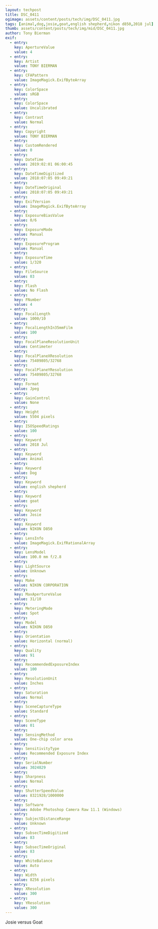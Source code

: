 ```yaml
---
layout: techpost
title: DSC_0411
ogimage: assets/content/posts/tech/img/DSC_0411.jpg
tags: [animal,dog,josie,goat,english shepherd,nikon d850,2018 jul]
thumb: assets/content/posts/tech/img/mid/DSC_0411.jpg
author: Tony Bierman
exif:
  - entry:
    key: ApertureValue
    value: 4
  - entry:
    key: Artist
    value: TONY BIERMAN
  - entry:
    key: CFAPattern
    value: ImageMagick.ExifByteArray
  - entry:
    key: ColorSpace
    value: sRGB
  - entry:
    key: ColorSpace
    value: Uncalibrated
  - entry:
    key: Contrast
    value: Normal
  - entry:
    key: Copyright
    value: TONY BIERMAN
  - entry:
    key: CustomRendered
    value: 0
  - entry:
    key: DateTime
    value: 2019:02:01 06:00:45
  - entry:
    key: DateTimeDigitized
    value: 2018:07:05 09:49:21
  - entry:
    key: DateTimeOriginal
    value: 2018:07:05 09:49:21
  - entry:
    key: ExifVersion
    value: ImageMagick.ExifByteArray
  - entry:
    key: ExposureBiasValue
    value: 0/6
  - entry:
    key: ExposureMode
    value: Manual
  - entry:
    key: ExposureProgram
    value: Manual
  - entry:
    key: ExposureTime
    value: 1/320
  - entry:
    key: FileSource
    value: 03
  - entry:
    key: Flash
    value: No Flash
  - entry:
    key: FNumber
    value: 4
  - entry:
    key: FocalLength
    value: 1000/10
  - entry:
    key: FocalLengthIn35mmFilm
    value: 100
  - entry:
    key: FocalPlaneResolutionUnit
    value: Centimeter
  - entry:
    key: FocalPlaneXResolution
    value: 75409805/32768
  - entry:
    key: FocalPlaneYResolution
    value: 75409805/32768
  - entry:
    key: Format
    value: Jpeg
  - entry:
    key: GainControl
    value: None
  - entry:
    key: Height
    value: 5504 pixels
  - entry:
    key: ISOSpeedRatings
    value: 100
  - entry:
    key: Keyword
    value: 2018 Jul
  - entry:
    key: Keyword
    value: Animal
  - entry:
    key: Keyword
    value: Dog
  - entry:
    key: Keyword
    value: english shepherd
  - entry:
    key: Keyword
    value: goat
  - entry:
    key: Keyword
    value: Josie
  - entry:
    key: Keyword
    value: NIKON D850
  - entry:
    key: LensInfo
    value: ImageMagick.ExifRationalArray
  - entry:
    key: LensModel
    value: 100.0 mm f/2.8
  - entry:
    key: LightSource
    value: Unknown
  - entry:
    key: Make
    value: NIKON CORPORATION
  - entry:
    key: MaxApertureValue
    value: 31/10
  - entry:
    key: MeteringMode
    value: Spot
  - entry:
    key: Model
    value: NIKON D850
  - entry:
    key: Orientation
    value: Horizontal (normal)
  - entry:
    key: Quality
    value: 91
  - entry:
    key: RecommendedExposureIndex
    value: 100
  - entry:
    key: ResolutionUnit
    value: Inches
  - entry:
    key: Saturation
    value: Normal
  - entry:
    key: SceneCaptureType
    value: Standard
  - entry:
    key: SceneType
    value: 01
  - entry:
    key: SensingMethod
    value: One-chip color area
  - entry:
    key: SensitivityType
    value: Recommended Exposure Index
  - entry:
    key: SerialNumber
    value: 3024829
  - entry:
    key: Sharpness
    value: Normal
  - entry:
    key: ShutterSpeedValue
    value: 8321928/1000000
  - entry:
    key: Software
    value: Adobe Photoshop Camera Raw 11.1 (Windows)
  - entry:
    key: SubjectDistanceRange
    value: Unknown
  - entry:
    key: SubsecTimeDigitized
    value: 83
  - entry:
    key: SubsecTimeOriginal
    value: 83
  - entry:
    key: WhiteBalance
    value: Auto
  - entry:
    key: Width
    value: 8256 pixels
  - entry:
    key: XResolution
    value: 300
  - entry:
    key: YResolution
    value: 300
---
```

<p class="h4">Josie versus Goat</p>